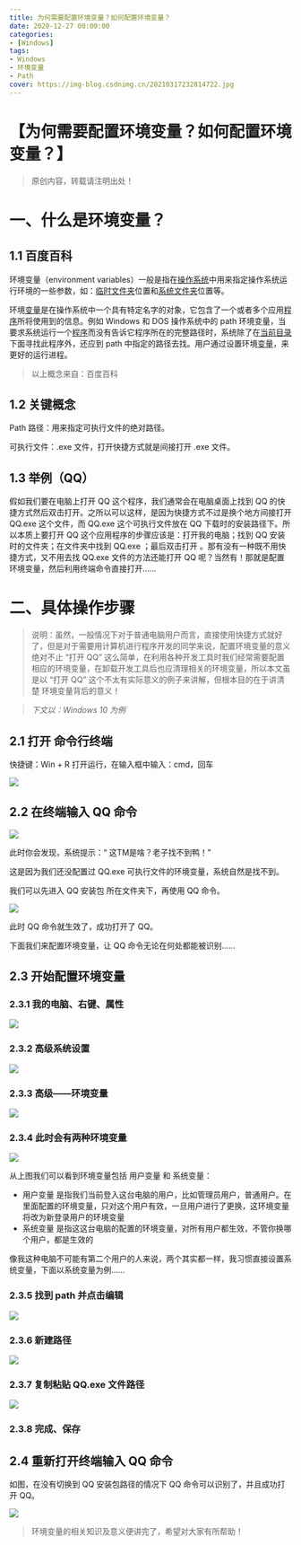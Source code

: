 ```yaml
---
title: 为何需要配置环境变量？如何配置环境变量？
date: 2020-12-27 00:00:00
categories:
- [Windows]
tags:
- Windows
- 环境变量
- Path
cover: https://img-blog.csdnimg.cn/20210317232814722.jpg
---
```

# 【为何需要配置环境变量？如何配置环境变量？】

> 原创内容，转载请注明出处！

# 一、什么是环境变量？

## 1.1 百度百科

环境变量（environment variables）一般是指在[操作系统](https://baike.baidu.com/item/操作系统/192)中用来指定操作系统运行环境的一些参数，如：[临时文件夹](https://baike.baidu.com/item/临时文件夹/1061467)位置和[系统文件夹](https://baike.baidu.com/item/系统文件夹/5328647)位置等。

环境[变量](https://baike.baidu.com/item/变量)是在操作系统中一个具有特定名字的对象，它包含了一个或者多个应用[程序](https://baike.baidu.com/item/程序)所将使用到的信息。例如 Windows 和 DOS 操作系统中的 path 环境变量，当要求系统运行一个[程序](https://baike.baidu.com/item/程序/71525)而没有告诉它程序所在的完整路径时，系统除了在[当前目录](https://baike.baidu.com/item/当前目录/7205107)下面寻找此程序外，还应到 path 中指定的路径去找。用户通过设置环境[变量](https://baike.baidu.com/item/变量)，来更好的运行进程。

> 以上概念来自：百度百科

## 1.2 关键概念

Path 路径：用来指定可执行文件的绝对路径。

可执行文件：.exe 文件，打开快捷方式就是间接打开 .exe 文件。

## 1.3 举例（QQ）

假如我们要在电脑上打开 QQ 这个程序，我们通常会在电脑桌面上找到 QQ 的快捷方式然后双击打开。之所以可以这样，是因为快捷方式不过是换个地方间接打开 QQ.exe 这个文件，而 QQ.exe 这个可执行文件放在 QQ 下载时的安装路径下。所以本质上要打开 QQ 这个应用程序的步骤应该是：打开我的电脑；找到 QQ 安装时的文件夹；在文件夹中找到 QQ.exe ；最后双击打开 。那有没有一种既不用快捷方式，又不用去找 QQ.exe 文件的方法还能打开 QQ 呢？当然有！那就是配置环境变量，然后利用终端命令直接打开……

# 二、具体操作步骤

> 说明：虽然，一般情况下对于普通电脑用户而言，直接使用快捷方式就好了，但是对于需要用计算机进行程序开发的同学来说，配置环境变量的意义绝对不止 “打开 QQ” 这么简单，在利用各种开发工具时我们经常需要配置相应的环境变量，在卸载开发工具后也应清理相关的环境变量，所以本文虽是以 “打开 QQ” 这个不太有实际意义的例子来讲解，但根本目的在于讲清楚 环境变量背后的意义！

> *下文以：Windows 10 为例*

## 2.1 打开 命令行终端

快捷键：Win + R 打开运行，在输入框中输入：cmd，回车

![](https://img-blog.csdnimg.cn/20210317231825902.png)

## 2.2 在终端输入 QQ 命令

![](https://img-blog.csdnimg.cn/20210317224142692.png)

此时你会发现，系统提示：“ 这TM是啥？老子找不到鸭！”

这是因为我们还没配置过 QQ.exe 可执行文件的环境变量，系统自然是找不到。

我们可以先进入 QQ 安装包 所在文件夹下，再使用 QQ 命令。

![](https://img-blog.csdnimg.cn/2021031722414224.png)

此时 QQ 命令就生效了，成功打开了 QQ。

下面我们来配置环境变量，让 QQ 命令无论在何处都能被识别……

## 2.3 开始配置环境变量

### 2.3.1 我的电脑、右键、属性

![](https://img-blog.csdnimg.cn/20210317224139632.png)

### 2.3.2 高级系统设置

![](https://img-blog.csdnimg.cn/20210317224140121.png)


### 2.3.3 高级——环境变量

![](https://img-blog.csdnimg.cn/20210317224138862.png)

### 2.3.4 此时会有两种环境变量

![](https://img-blog.csdnimg.cn/20210317224139631.png)

从上图我们可以看到环境变量包括 用户变量 和 系统变量：

- 用户变量 是指我们当前登入这台电脑的用户，比如管理员用户，普通用户。在里面配置的环境变量，只对这个用户有效，一旦用户进行了更换，这环境变量将改为新登录用户的环境变量
- 系统变量 是指这这台电脑的配置的环境变量，对所有用户都生效，不管你换哪个用户，都是生效的

像我这种电脑不可能有第二个用户的人来说，两个其实都一样，我习惯直接设置系统变量，下面以系统变量为例……

### 2.3.5 找到 path 并点击编辑
![](https://img-blog.csdnimg.cn/20210317224139585.png)

### 2.3.6 新建路径
![](https://img-blog.csdnimg.cn/20210317224138915.png)


### 2.3.7 复制粘贴 QQ.exe 文件路径
![](https://img-blog.csdnimg.cn/20210317224139442.png)

### 2.3.8 完成、保存

## 2.4 重新打开终端输入 QQ 命令

如图，在没有切换到 QQ 安装包路径的情况下 QQ 命令可以识别了，并且成功打开 QQ。

![](https://img-blog.csdnimg.cn/20210317224138230.png)

> 环境变量的相关知识及意义便讲完了，希望对大家有所帮助！

